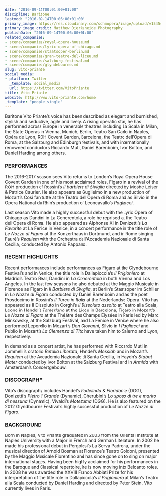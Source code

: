 ```yaml
---
date: "2016-09-14T00:01:00+01:00"
discipline: Baritone
lastmod: "2016-09-14T00:06:00+01:00"
primary_image: https://res.cloudinary.com/schmopera/image/upload/v1545409169/media/webhook-uploads/1473807753825/2016-09-14---Vito-Priante-HS.jpg.jpg
primary_image_credit: Matthew Dierksheide Photography
publishDate: "2016-09-14T00:06:00+01:00"
related_companies:
- scene/companies/royal-opera-house.md
- scene/companies/lyric-opera-of-chicago.md
- scene/companies/staatsoper-berlin.md
- scene/companies/gran-teatre-del-liceu.md
- scene/companies/salzburg-festival.md
- scene/companies/glyndebourne.md
slug: vito-priante
social_media:
- platform: Twitter
  _template: social_media
  url: https://twitter.com/VitoPriante
title: Vito Priante
website: http://www.vito-priante.com/home
_template: "people_single"
---
```


Baritone Vito Priante’s voice has been described as elegant and burnished, stylish and seductive, agile and lively.  A rising operatic star, he has performed across Europe in venerable theatres including La Scala in Milan, the State Operas in Vienna, Munich, Berlin, Teatro San Carlo in Naples, Opéra de Lyon, ROH Covent Garden, Barcelona, the Teatro dell’Opera di Roma, at the Salzburg and Edinburgh festivals, and with internationally renowned conductors Riccardo Muti, Daniel Barenboim, Ivor Bolton, and Daniel Harding among others. 
 
### PERFORMANCES

The 2016-2017 season sees Vito returns to London’s Royal Opera House Covent Garden in one of his most acclaimed roles, Figaro in a revival of the ROH production of Rossini’s *Il barbiere di Siviglia* directed by Moshe Leiser & Patrice Caurier. He also appears as Guglielmo in a new production of Mozart’s Cosi fan tutte at the Teatro dell’Opera di Roma and as Silvio in the Opera National du Rhin’s production of Leoncavallo’s *Pagliacci*.
 
Last season Vito made a highly successful debut with the Lyric Opera of Chicago as Dandini in La Cenerentola, a role he reprised at the Teatro dell’Opera di Roma. He also appeared as Alphonse XI in Donizetti’s *La Favorite* at La Fenice in Venice, in a concert performance in the title role of *Le Nozze di Figaro* at the Konzerthaus in Dortmund, and in Rome singing Fauré’s *Requiem* with the Orchestra dell'Accademia Nazionale di Santa Cecilia, conducted by Antonio Pappano. 
 
### RECENT HIGHLIGHTS

Recent performances include performances as Figaro at the Glyndebourne Festival’s and in Venice, the title role in Dallapiccola’s *Il Prigioniero* at Madrid’s Teatro Real, Dandini in *La Cenerentola* in both Vienna and Los Angeles. In the last few seasons he also debuted at the Maggio Musicale in Florence as Figaro in *Il Barbiere di Siviglia*, at Berlin’s Staatsoper im Schiller in *Le Nozze di Figaro* conducted by Daniel Barenboim and as the poet Prosdocimo in Rossini’s *Il Turco in Italia* at the Nederlandse Opera. Vito has appeared as Il Dissoluto in Corghi’s *Il Dissoluto assolto* at Teatro alla Scala, Leone in Handel’s *Tamerlano* at the Liceu in Barcelona, Figaro in Mozart’s *Le Nozze di Figaro* at the Théätre des Champs Elysées in Paris led by Marc Minkowsky, at the Salzburg Festival, and La Fenice in Venice where he also performed Leporello in Mozart’s *Don Giovanni*, Silvio in *I Pagliacci* and Publio in Mozart’s *La Clemenza di Tito* have taken him to Salerno and Lyon, respectively.
 
In demand as a concert artist, he has performed with Riccardo Muti in Jommelli’s oratorio *Betulia Liberata*, Handel’s *Messiah* and in Mozart’s *Requiem* at the Accademia Nazionale di Santa Cecilia, in Haydn’s *Stabat Mater* conducted by Ivor Bolton at the Salzburg Festival and in *Armida* with Amsterdam’s Concertgebouw.
 
### DISCOGRAPHY

Vito’s discography includes Handel’s *Rodelinda* & *Floridante* (DGG), Donizetti’s *Pietro il Grande* (Dynamic), Cherubini’s *Lo sposo di tre e marito di nessuna*  (Dynamic), Vivaldi’s *Motezuma* (DGG).  He is also featured on the 2012 Glyndbourne Festival’s highly successful production of *Le Nozze di Figaro*.
 
### BACKGROUND

Born in Naples, Vito Priante graduated in 2003 from the Oriental Institute at Naples University with a Major in French and German Literature. In 2002 he made his professional debut in Pergolesi’s La Serva Padrona, under the musical direction of Arnold Bosman at  Florence’s Teatro Goldoni, presented by the Maggio Musicale Fiorentino and has since gone on to sing on major international stages.  Having been highly acclaimed for his performances in the Baroque and Classical repertoire, he is now moving into Belcanto roles.  In 2008 he was awarded the XXVIII Franco Abbiati Prize for his interpretation of the title role in Dallapiccola’s *Il Prigioniero* at Milan’s Teatro alla Scala conducted by Daniel Harding and  directed by Peter Stein.
Vito currently lives in Paris. 
